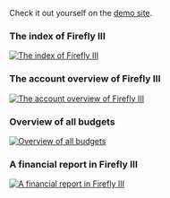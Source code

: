 Check it out yourself on the [demo site](https://demo.firefly-iii.org/?mtm_campaign=documentation&mtm_kwd=screenshots).

### The index of Firefly III

[![The index of Firefly III](images/tiny/index.png "The index of Firefly III")](images/index.png)

### The account overview of Firefly III

[![The account overview of Firefly III](images/tiny/account.png "The account overview of Firefly III")](images/account.png)

### Overview of all budgets

[![Overview of all budgets](images/tiny/budgets.png "Overview of all budgets")](images/budgets.png)

### A financial report in Firefly III

[![A financial report in Firefly III](images/tiny/report.png "A financial report in Firefly III")](images/report.png)

